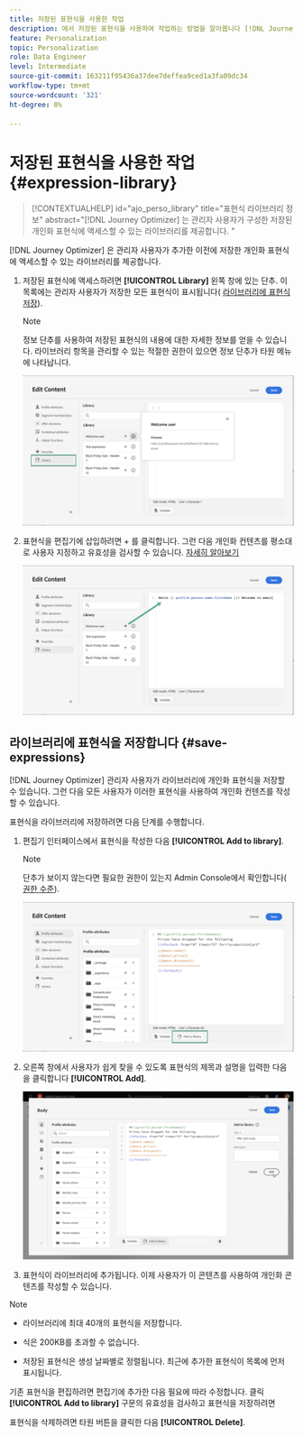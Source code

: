 ```yaml
---
title: 저장된 표현식을 사용한 작업
description: 에서 저장된 표현식을 사용하여 작업하는 방법을 알아봅니다 [!DNL Journey Optimizer] 라이브러리.
feature: Personalization
topic: Personalization
role: Data Engineer
level: Intermediate
source-git-commit: 163211f95436a37dee7deffea9ced1a3fa09dc34
workflow-type: tm+mt
source-wordcount: '321'
ht-degree: 0%

---
```


# 저장된 표현식을 사용한 작업 {#expression-library}

>[!CONTEXTUALHELP]
>id="ajo_perso_library"
>title="표현식 라이브러리 정보"
>abstract="[!DNL Journey Optimizer] 는 관리자 사용자가 구성한 저장된 개인화 표현식에 액세스할 수 있는 라이브러리를 제공합니다. "

[!DNL Journey Optimizer] 은 관리자 사용자가 추가한 이전에 저장한 개인화 표현식에 액세스할 수 있는 라이브러리를 제공합니다.

1. 저장된 표현식에 액세스하려면 **[!UICONTROL Library]** 왼쪽 창에 있는 단추. 이 목록에는 관리자 사용자가 저장한 모든 표현식이 표시됩니다( [라이브러리에 표현식 저장](#save-expressions)).

   >[!NOTE]
   >
   >정보 단추를 사용하여 저장된 표현식의 내용에 대한 자세한 정보를 얻을 수 있습니다. 라이브러리 항목을 관리할 수 있는 적절한 권한이 있으면 정보 단추가 타원 메뉴에 나타납니다.

   ![](assets/library-list.png)

1. 표현식을 편집기에 삽입하려면 + 를 클릭합니다. 그런 다음 개인화 컨텐츠를 평소대로 사용자 지정하고 유효성을 검사할 수 있습니다. [자세히 알아보기](../personalization/personalization-build-expressions.md)

   ![](assets/library-add.png)

## 라이브러리에 표현식을 저장합니다 {#save-expressions}

[!DNL Journey Optimizer] 관리자 사용자가 라이브러리에 개인화 표현식을 저장할 수 있습니다. 그런 다음 모든 사용자가 이러한 표현식을 사용하여 개인화 컨텐츠를 작성할 수 있습니다.

표현식을 라이브러리에 저장하려면 다음 단계를 수행합니다.

1. 편집기 인터페이스에서 표현식을 작성한 다음 **[!UICONTROL Add to library]**.

   >[!NOTE]
   >
   >단추가 보이지 않는다면 필요한 권한이 있는지 Admin Console에서 확인합니다( [권한 수준](../administration/high-low-permissions.md)).

   ![](assets/library-save.png)

1. 오른쪽 창에서 사용자가 쉽게 찾을 수 있도록 표현식의 제목과 설명을 입력한 다음 을 클릭합니다 **[!UICONTROL Add]**.

   ![](assets/add-expression.png)

1. 표현식이 라이브러리에 추가됩니다. 이제 사용자가 이 콘텐츠를 사용하여 개인화 콘텐츠를 작성할 수 있습니다.


>[!NOTE]
>
>* 라이브러리에 최대 40개의 표현식을 저장합니다.
>
>* 식은 200KB를 초과할 수 없습니다.
>
>* 저장된 표현식은 생성 날짜별로 정렬됩니다. 최근에 추가한 표현식이 목록에 먼저 표시됩니다.



기존 표현식을 편집하려면 편집기에 추가한 다음 필요에 따라 수정합니다. 클릭 **[!UICONTROL Add to library]** 구문의 유효성을 검사하고 표현식을 저장하려면

표현식을 삭제하려면 타원 버튼을 클릭한 다음 **[!UICONTROL Delete]**.
